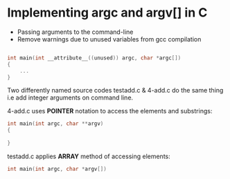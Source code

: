 # Implementing **argc** and **argv[]** in C

- Passing arguments to the command-line
- Remove warnings due to unused variables from gcc compilation

```c

int main(int __attribute__((unused)) argc, char *argc[])
{
	...
}

```

Two differently named source codes testadd.c & 4-add.c do the same thing i.e add integer arguments on command line.

4-add.c uses __POINTER__ notation to access the elements and substrings:

```c
int main(int argc, char **argv)
{
	
}
```
testadd.c applies __ARRAY__ method of accessing elements:

```c
int main(int argc, char *argv[])
```

